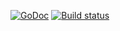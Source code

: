[![GoDoc](http://img.shields.io/badge/godoc-reference-blue.svg)](http://godoc.org/github.com/yfronto/go-newrelic-api)
[![Build
status](https://travis-ci.org/yfronto/go-newrelic-api.svg)](https://travis-ci.org/newrelic/go-newrelic-api)
